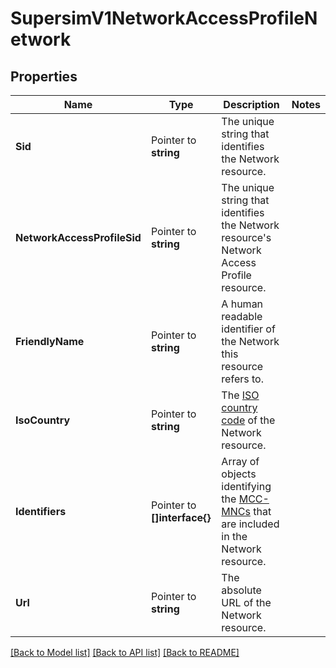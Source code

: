 # SupersimV1NetworkAccessProfileNetwork

## Properties

Name | Type | Description | Notes
------------ | ------------- | ------------- | -------------
**Sid** | Pointer to **string** | The unique string that identifies the Network resource. |
**NetworkAccessProfileSid** | Pointer to **string** | The unique string that identifies the Network resource's Network Access Profile resource. |
**FriendlyName** | Pointer to **string** | A human readable identifier of the Network this resource refers to. |
**IsoCountry** | Pointer to **string** | The [ISO country code](https://en.wikipedia.org/wiki/ISO_3166-1_alpha-2) of the Network resource. |
**Identifiers** | Pointer to **[]interface{}** | Array of objects identifying the [MCC-MNCs](https://en.wikipedia.org/wiki/Mobile_country_code) that are included in the Network resource. |
**Url** | Pointer to **string** | The absolute URL of the Network resource. |

[[Back to Model list]](../README.md#documentation-for-models) [[Back to API list]](../README.md#documentation-for-api-endpoints) [[Back to README]](../README.md)


